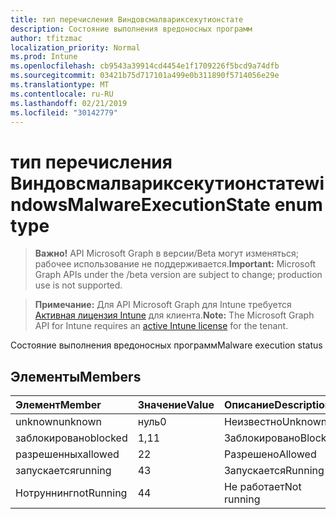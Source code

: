 ```yaml
---
title: тип перечисления Виндовсмалвариксекутионстате
description: Состояние выполнения вредоносных программ
author: tfitzmac
localization_priority: Normal
ms.prod: Intune
ms.openlocfilehash: cb9543a39914cd4454e1f1709226f5bcd9a74dfb
ms.sourcegitcommit: 03421b75d717101a499e0b311890f5714056e29e
ms.translationtype: MT
ms.contentlocale: ru-RU
ms.lasthandoff: 02/21/2019
ms.locfileid: "30142779"
---
```

# <a name="windowsmalwareexecutionstate-enum-type"></a><span data-ttu-id="5ed83-103">тип перечисления Виндовсмалвариксекутионстате</span><span class="sxs-lookup"><span data-stu-id="5ed83-103">windowsMalwareExecutionState enum type</span></span>

> <span data-ttu-id="5ed83-104">**Важно!** API Microsoft Graph в версии/Beta могут изменяться; рабочее использование не поддерживается.</span><span class="sxs-lookup"><span data-stu-id="5ed83-104">**Important:** Microsoft Graph APIs under the /beta version are subject to change; production use is not supported.</span></span>

> <span data-ttu-id="5ed83-105">**Примечание:** Для API Microsoft Graph для Intune требуется [Активная лицензия Intune](https://go.microsoft.com/fwlink/?linkid=839381) для клиента.</span><span class="sxs-lookup"><span data-stu-id="5ed83-105">**Note:** The Microsoft Graph API for Intune requires an [active Intune license](https://go.microsoft.com/fwlink/?linkid=839381) for the tenant.</span></span>

<span data-ttu-id="5ed83-106">Состояние выполнения вредоносных программ</span><span class="sxs-lookup"><span data-stu-id="5ed83-106">Malware execution status</span></span>

## <a name="members"></a><span data-ttu-id="5ed83-107">Элементы</span><span class="sxs-lookup"><span data-stu-id="5ed83-107">Members</span></span>
|<span data-ttu-id="5ed83-108">Элемент</span><span class="sxs-lookup"><span data-stu-id="5ed83-108">Member</span></span>|<span data-ttu-id="5ed83-109">Значение</span><span class="sxs-lookup"><span data-stu-id="5ed83-109">Value</span></span>|<span data-ttu-id="5ed83-110">Описание</span><span class="sxs-lookup"><span data-stu-id="5ed83-110">Description</span></span>|
|:---|:---|:---|
|<span data-ttu-id="5ed83-111">unknown</span><span class="sxs-lookup"><span data-stu-id="5ed83-111">unknown</span></span>|<span data-ttu-id="5ed83-112">нуль</span><span class="sxs-lookup"><span data-stu-id="5ed83-112">0</span></span>|<span data-ttu-id="5ed83-113">Неизвестно</span><span class="sxs-lookup"><span data-stu-id="5ed83-113">Unknown</span></span>|
|<span data-ttu-id="5ed83-114">заблокировано</span><span class="sxs-lookup"><span data-stu-id="5ed83-114">blocked</span></span>|<span data-ttu-id="5ed83-115">1,1</span><span class="sxs-lookup"><span data-stu-id="5ed83-115">1</span></span>|<span data-ttu-id="5ed83-116">Заблокировано</span><span class="sxs-lookup"><span data-stu-id="5ed83-116">Blocked</span></span>|
|<span data-ttu-id="5ed83-117">разрешенных</span><span class="sxs-lookup"><span data-stu-id="5ed83-117">allowed</span></span>|<span data-ttu-id="5ed83-118">2</span><span class="sxs-lookup"><span data-stu-id="5ed83-118">2</span></span>|<span data-ttu-id="5ed83-119">Разрешено</span><span class="sxs-lookup"><span data-stu-id="5ed83-119">Allowed</span></span>|
|<span data-ttu-id="5ed83-120">запускается</span><span class="sxs-lookup"><span data-stu-id="5ed83-120">running</span></span>|<span data-ttu-id="5ed83-121">4</span><span class="sxs-lookup"><span data-stu-id="5ed83-121">3</span></span>|<span data-ttu-id="5ed83-122">Запускается</span><span class="sxs-lookup"><span data-stu-id="5ed83-122">Running</span></span>|
|<span data-ttu-id="5ed83-123">Нотруннинг</span><span class="sxs-lookup"><span data-stu-id="5ed83-123">notRunning</span></span>|<span data-ttu-id="5ed83-124">4</span><span class="sxs-lookup"><span data-stu-id="5ed83-124">4</span></span>|<span data-ttu-id="5ed83-125">Не работает</span><span class="sxs-lookup"><span data-stu-id="5ed83-125">Not running</span></span>|




